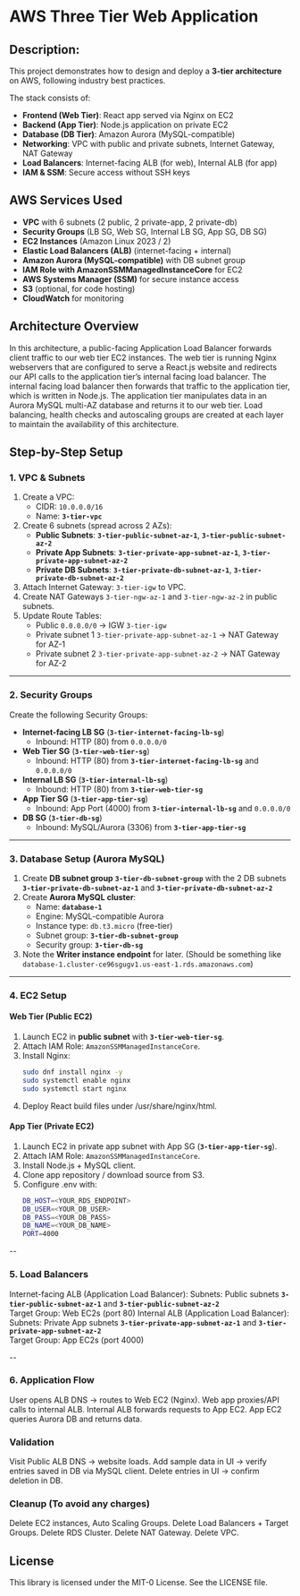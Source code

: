 # AWS Three Tier Web Application

## Description:
This project demonstrates how to design and deploy a **3-tier architecture** on AWS, following industry best practices.  

The stack consists of:
- **Frontend (Web Tier)**: React app served via Nginx on EC2
- **Backend (App Tier)**: Node.js application on private EC2
- **Database (DB Tier)**: Amazon Aurora (MySQL-compatible)
- **Networking**: VPC with public and private subnets, Internet Gateway, NAT Gateway
- **Load Balancers**: Internet-facing ALB (for web), Internal ALB (for app)
- **IAM & SSM**: Secure access without SSH keys

## AWS Services Used
- **VPC** with 6 subnets (2 public, 2 private-app, 2 private-db)
- **Security Groups** (LB SG, Web SG, Internal LB SG, App SG, DB SG)
- **EC2 Instances** (Amazon Linux 2023 / 2)
- **Elastic Load Balancers (ALB)** (internet-facing + internal)
- **Amazon Aurora (MySQL-compatible)** with DB subnet group
- **IAM Role with AmazonSSMManagedInstanceCore** for EC2
- **AWS Systems Manager (SSM)** for secure instance access
- **S3** (optional, for code hosting)
- **CloudWatch** for monitoring


## Architecture Overview

In this architecture, a public-facing Application Load Balancer forwards client traffic to our web tier EC2 instances. The web tier is running Nginx webservers that are configured to serve a React.js website and redirects our API calls to the application tier’s internal facing load balancer. The internal facing load balancer then forwards that traffic to the application tier, which is written in Node.js. The application tier manipulates data in an Aurora MySQL multi-AZ database and returns it to our web tier. Load balancing, health checks and autoscaling groups are created at each layer to maintain the availability of this architecture.


## Step-by-Step Setup

### 1. VPC & Subnets
1. Create a VPC:  
   - CIDR: `10.0.0.0/16`  
   - Name: **`3-tier-vpc`**
2. Create 6 subnets (spread across 2 AZs):  
   - **Public Subnets**: **`3-tier-public-subnet-az-1`**, **`3-tier-public-subnet-az-2`**  
   - **Private App Subnets**: **`3-tier-private-app-subnet-az-1`**, **`3-tier-private-app-subnet-az-2`**  
   - **Private DB Subnets**: **`3-tier-private-db-subnet-az-1`**, **`3-tier-private-db-subnet-az-2`**  
3. Attach Internet Gateway: `3-tier-igw` to VPC.  
4. Create NAT Gateways `3-tier-ngw-az-1` and `3-tier-ngw-az-2` in public subnets.  
5. Update Route Tables:
   - Public `0.0.0.0/0` → IGW `3-tier-igw`
   - Private subnet 1 `3-tier-private-app-subnet-az-1` → NAT Gateway for AZ-1
   - Private subnet 2 `3-tier-private-app-subnet-az-2` → NAT Gateway for AZ-2

---

### 2. Security Groups
Create the following Security Groups:

- **Internet-facing LB SG** (**`3-tier-internet-facing-lb-sg`**)  
  - Inbound: HTTP (80) from `0.0.0.0/0`  
- **Web Tier SG** (**`3-tier-web-tier-sg`**)  
  - Inbound: HTTP (80) from **`3-tier-internet-facing-lb-sg`** and `0.0.0.0/0` 
- **Internal LB SG** (**`3-tier-internal-lb-sg`**)  
  - Inbound: HTTP (80) from **`3-tier-web-tier-sg`**
- **App Tier SG** (**`3-tier-app-tier-sg`**)  
  - Inbound: App Port (4000) from **`3-tier-internal-lb-sg`** and `0.0.0.0/0`
- **DB SG** (**`3-tier-db-sg`**)  
  - Inbound: MySQL/Aurora (3306) from **`3-tier-app-tier-sg`**

---

### 3. Database Setup (Aurora MySQL)
1. Create **DB subnet group** **`3-tier-db-subnet-group`** with the 2 DB subnets **`3-tier-private-db-subnet-az-1`** and **`3-tier-private-db-subnet-az-2`**  
2. Create **Aurora MySQL cluster**:
   - Name: **`database-1`**
   - Engine: MySQL-compatible Aurora  
   - Instance type: `db.t3.micro` (free-tier)
   - Subnet group: **`3-tier-db-subnet-group`**  
   - Security group: **`3-tier-db-sg`**  
4. Note the **Writer instance endpoint** for later. (Should be something like `database-1.cluster-ce96sgugv1.us-east-1.rds.amazonaws.com`)

---

### 4. EC2 Setup

#### Web Tier (Public EC2)
1. Launch EC2 in **public subnet** with **`3-tier-web-tier-sg`**.  
2. Attach IAM Role: `AmazonSSMManagedInstanceCore`.  
3. Install Nginx:  
   ```bash
   sudo dnf install nginx -y
   sudo systemctl enable nginx
   sudo systemctl start nginx
4. Deploy React build files under /usr/share/nginx/html.

#### App Tier (Private EC2)
1. Launch EC2 in private app subnet with App SG (**`3-tier-app-tier-sg`**).
2. Attach IAM Role: `AmazonSSMManagedInstanceCore`.
3. Install Node.js + MySQL client.
4. Clone app repository / download source from S3.
5. Configure .env with:
   ```bash
   DB_HOST=<YOUR_RDS_ENDPOINT>
   DB_USER=<YOUR_DB_USER>
   DB_PASS=<YOUR_DB_PASS>
   DB_NAME=<YOUR_DB_NAME>
   PORT=4000
   
-- 

### 5. Load Balancers
Internet-facing ALB (Application Load Balancer):
  Subnets: Public subnets **`3-tier-public-subnet-az-1`** and **`3-tier-public-subnet-az-2`**  
  Target Group: Web EC2s (port 80)
Internal ALB (Application Load Balancer):
  Subnets: Private App subnets **`3-tier-private-app-subnet-az-1`** and **`3-tier-private-app-subnet-az-2`**  
  Target Group: App EC2s (port 4000)

--

### 6. Application Flow
User opens ALB DNS → routes to Web EC2 (Nginx).
Web app proxies/API calls to internal ALB.
Internal ALB forwards requests to App EC2.
App EC2 queries Aurora DB and returns data.

### Validation
Visit Public ALB DNS → website loads.
Add sample data in UI → verify entries saved in DB via MySQL client.
Delete entries in UI → confirm deletion in DB.

### Cleanup (To avoid any charges)
Delete EC2 instances, Auto Scaling Groups.
Delete Load Balancers + Target Groups.
Delete RDS Cluster.
Delete NAT Gateway.
Delete VPC.

## License
This library is licensed under the MIT-0 License. See the LICENSE file.
